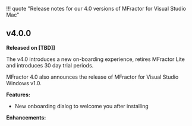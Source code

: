 !!! quote "Release notes for our 4.0 versions of MFractor for Visual Studio Mac"

## v4.0.0
**Released on [TBD]]**

The v4.0 introduces a new on-boarding experience, retires MFractor Lite and introduces 30 day trial periods.

MFractor 4.0 also announces the release of MFractor for Visual Studio Windows v1.0.

**Features:**

 * New onboarding dialog to welcome you after installing

**Enhancements:**
